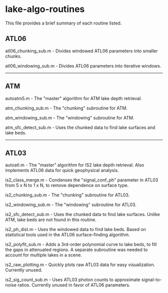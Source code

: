 # lake-algo-routines

This file provides a brief summary of each routine listed.

## ATL06
atl06_chunking_sub.m - Divides windowed ATL06 parameters into smaller chunks.

atl06_windowing_sub.m - Divides ATL06 parameters into iterative windows.

--------------------------------------------------------------------------------
## ATM
autoatm5.m - The "master" algorithm for ATM lake depth retrieval.

atm_chunking_sub.m - The "chunking" subroutine for ATM.

atm_windowing_sub.m - The "windowing" subroutine for ATM.

atm_sfc_detect_sub.m - Uses the chunked data to find lake surfaces and lake beds.

--------------------------------------------------------------------------------
## ATL03
autoatl.m - The "master" algorithm for IS2 lake depth retrieval. Also implements ATL06 data for quick geophysical analysis.

is2_class_merge.m - Condenses the "signal_conf_ph" parameter in ATL03 from 5 x N to 1 x N, to remove dependence on surface type.

is2_chunking_sub.m - The "chunking" subroutine for ATL03.

is2_windowing_sub.m - The "windowing" subroutine for ATL03.

is2_sfc_detect_sub.m - Uses the chunked data to find lake surfaces. Unlike ATM, lake beds are not found in this routine.

is2_ph_dist.m - Uses the windowed data to find lake beds. Based on statistical tools used in the ATL06 surface-finding algorithm.

is2_polyfit_sub.m - Adds a 3rd-order polynomial curve to lake beds, to fill the gaps in attenuated regions. A separate subroutine was needed to account for multiple lakes in a scene.

is2_raw_plotting.m - Quickly plots raw ATL03 data for easy visualization. Currently unused.

is2_sig_count_sub.m - Uses ATL03 photon counts to approximate signal-to-noise ratios. Currently unused in favor of ATL06 parameters.

